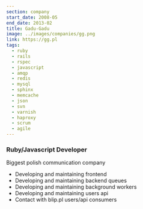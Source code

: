 ```yaml
---
section: company
start_date: 2008-05
end_date: 2013-02
title: Gadu-Gadu
image: ../images/companies/gg.png
link: https://gg.pl
tags:
  - ruby
  - rails
  - rspec
  - javascript
  - amqp
  - redis
  - mysql
  - sphinx
  - memcache
  - json
  - svn
  - varnish
  - haproxy
  - scrum
  - agile
---
```


### Ruby/Javascript Developer

Biggest polish communication company

  - Developing and maintaining frontend
  - Developing and maintaining backend queues
  - Developing and maintaining background workers
  - Developing and maintaining users api
  - Contact with blip.pl users/api consumers